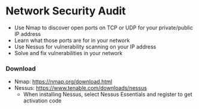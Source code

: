 # Network Security Audit
- Use Nmap to discover open ports on TCP or UDP for your private/public IP address
- Learn what those ports are for in your network
- Use Nessus for vulnerability scanning on your IP address
- Solve and fix vulnerabilities in your network

### Download
- Nmap: https://nmap.org/download.html
- Nessus: https://www.tenable.com/downloads/nessus
  - When installing Nessus, select Nessus Essentials and register to get activation code


  
